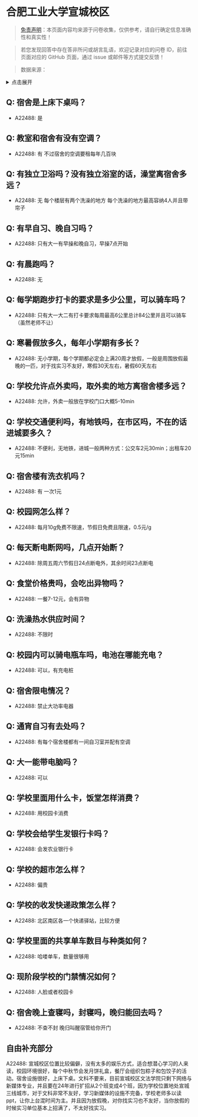 # 合肥工业大学宣城校区

> [免责声明](https://colleges.chat/#_3)：本页面内容均来源于问卷收集，仅供参考，请自行确定信息准确性和真实性！

> 若您发现回答中存在答非所问或胡言乱语，欢迎记录对应的问卷 ID，前往页面对应的 GitHub 页面，通过 issue 或邮件等方式提交反馈！

> 数据来源：

<details><summary>点击展开</summary>
<ul>
<li>A22488: 1353814562@qq.com (2024 年 06 月)</li>
</ul>
</details>

## Q: 宿舍是上床下桌吗？

- A22488: 是

## Q: 教室和宿舍有没有空调？

- A22488: 有 不过宿舍的空调要租每年几百块

## Q: 有独立卫浴吗？没有独立浴室的话，澡堂离宿舍多远？

- A22488: 无 每个楼层有两个洗澡的地方 每个洗澡的地方最高容纳4人并且带帘子

## Q: 有早自习、晚自习吗？

- A22488: 只有大一有早操和晚自习，早操7点开始

## Q: 有晨跑吗？

- A22488: 无

## Q: 每学期跑步打卡的要求是多少公里，可以骑车吗？

- A22488: 只有大一大二有打卡要求每周最高6公里总计84公里并且可以骑车（虽然老师不让）

## Q: 寒暑假放多久，每年小学期有多长？

- A22488: 无小学期，每个学期都必定会上满20周才放假，一般是周围放假最晚的一匹，对于找实习不友好，寒假30天左右，暑假60天左右

## Q: 学校允许点外卖吗，取外卖的地方离宿舍楼多远？

- A22488: 允许，外卖一般放在学校门口大概5-10min

## Q: 学校交通便利吗，有地铁吗，在市区吗，不在的话进城要多久？

- A22488: 不便利，无地铁，进城一般两种方式：公交车2元30min；出租车20元15min

## Q: 宿舍楼有洗衣机吗？

- A22488: 有 一次1元

## Q: 校园网怎么样？

- A22488: 每月10g免费不限速，节假日免费且限速，0.5元/g

## Q: 每天断电断网吗，几点开始断？

- A22488: 除周五周六节假日24点断电外，其余时间23点断电

## Q: 食堂价格贵吗，会吃出异物吗？

- A22488: 一餐7-12元，会有异物

## Q: 洗澡热水供应时间？

- A22488: 不限时

## Q: 校园内可以骑电瓶车吗，电池在哪能充电？

- A22488: 可以，有充电桩

## Q: 宿舍限电情况？

- A22488: 禁止大功率电器

## Q: 通宵自习有去处吗？

- A22488: 有每个宿舍楼都有一间自习室并配有空调

## Q: 大一能带电脑吗？

- A22488: 可以

## Q: 学校里面用什么卡，饭堂怎样消费？

- A22488: 用校园卡消费

## Q: 学校会给学生发银行卡吗？

- A22488: 会发农业银行卡

## Q: 学校的超市怎么样？

- A22488: 偏贵

## Q: 学校的收发快递政策怎么样？

- A22488: 北区南区各一个快递驿站，比较方便

## Q: 学校里面的共享单车数目与种类如何？

- A22488: 哈喽单车，数量很够用

## Q: 现阶段学校的门禁情况如何？

- A22488: 人脸或者校园卡

## Q: 宿舍晚上查寝吗，封寝吗，晚归能回去吗？

- A22488: 不查不封 晚归叫醒宿管给你开门

## 自由补充部分

A22488: 宣城校区位置比较偏僻，没有太多的娱乐方式，适合想潜心学习的人来读，校园环境很好，每个中秋节会发月饼礼盒，餐厅会组织包粽子和包饺子的活动。宿舍设施很好，上床下桌。文科不要来，目前宣城校区文法学院只剩下网络与新媒体专业，并且要在24年进行扩招从2个班变成4个班，因为学校位置地处宣城三线城市，对于文科非常不友好，学习新媒体的设施不完备，学校老师多以读ppt，让你上台混时间为主。并且因为放假晚，对你找实习也不友好，当你放假的时候实习单位基本上招满了，不太好找实习。